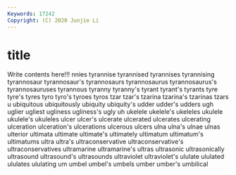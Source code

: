 ```yaml
---
Keywords: 17242
Copyright: (C) 2020 Junjie Li
---
```


# title

Write contents here!!!
nnies 
tyrannise 
tyrannised 
tyrannises 
tyrannising 
tyrannosaur
tyrannosaur's 
tyrannosaurs 
tyrannosaurus 
tyrannosaurus's 
tyrannosauruses 
tyrannous 
tyranny 
tyranny's 
tyrant 
tyrant's
tyrants 
tyre 
tyre's 
tyres 
tyro 
tyro's 
tyroes 
tyros 
tzar 
tzar's
tzarina 
tzarina's 
tzarinas 
tzars 
u 
ubiquitous 
ubiquitously 
ubiquity 
ubiquity's 
udder
udder's 
udders 
ugh 
uglier 
ugliest 
ugliness 
ugliness's 
ugly 
uh 
ukelele
ukelele's 
ukeleles 
ukulele 
ukulele's 
ukuleles 
ulcer 
ulcer's 
ulcerate 
ulcerated 
ulcerates
ulcerating 
ulceration 
ulceration's 
ulcerations 
ulcerous 
ulcers 
ulna 
ulna's 
ulnae 
ulnas
ulterior 
ultimata 
ultimate 
ultimate's 
ultimately 
ultimatum 
ultimatum's 
ultimatums 
ultra 
ultra's
ultraconservative 
ultraconservative's 
ultraconservatives 
ultramarine 
ultramarine's 
ultras 
ultrasonic 
ultrasonically 
ultrasound 
ultrasound's
ultrasounds 
ultraviolet 
ultraviolet's 
ululate 
ululated 
ululates 
ululating 
um 
umbel 
umbel's
umbels 
umber 
umber's 
umbilical 
